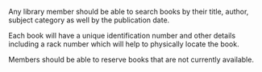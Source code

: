 Any library member should be able to search books by their title, author, subject category as well by the publication date.

Each book will have a unique identification number and other details including a rack number which will help to physically locate the book.

Members should be able to reserve books that are not currently available.



